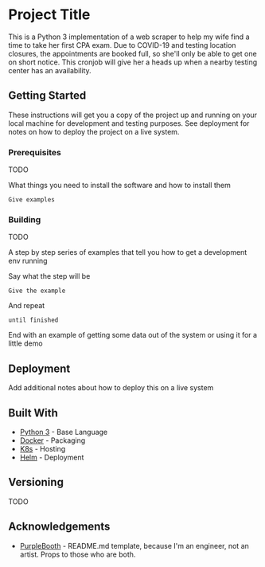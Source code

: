 # Project Title

This is a Python 3 implementation of a web scraper to help my wife find a time to take her first CPA exam. Due to COVID-19 and testing location closures, the appointments are booked full, so she'll only be able to get one on short notice. This cronjob will give her a heads up when a nearby testing center has an availability.

## Getting Started

These instructions will get you a copy of the project up and running on your local machine for development and testing purposes. See deployment for notes on how to deploy the project on a live system.

### Prerequisites

TODO

What things you need to install the software and how to install them

```
Give examples
```

### Building

TODO

A step by step series of examples that tell you how to get a development env running

Say what the step will be

```
Give the example
```

And repeat

```
until finished
```

End with an example of getting some data out of the system or using it for a little demo

## Deployment

Add additional notes about how to deploy this on a live system

## Built With

* [Python 3](https://www.python.org/) - Base Language
* [Docker](https://docs.docker.com/) - Packaging
* [K8s](https://kubernetes.io/) - Hosting
* [Helm](https://helm.sh/docs/) - Deployment


## Versioning

TODO

## Acknowledgements

* [PurpleBooth](https://gist.github.com/PurpleBooth) - README.md template, because I'm an engineer, not an artist. Props to those who are both. 